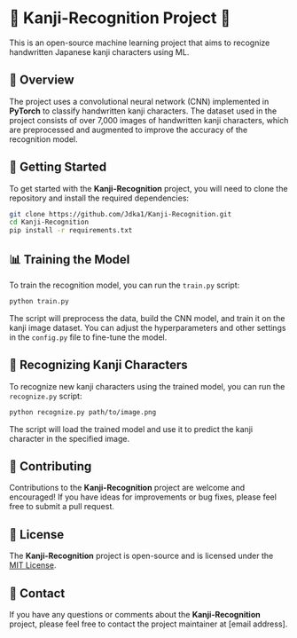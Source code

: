 # 👀 Kanji-Recognition Project 👀

This is an open-source machine learning project that aims to recognize handwritten Japanese kanji characters using ML.

## 📝 Overview

The project uses a convolutional neural network (CNN) implemented in **PyTorch** to classify handwritten kanji characters. The dataset used in the project consists of over 7,000 images of handwritten kanji characters, which are preprocessed and augmented to improve the accuracy of the recognition model.

## 🚀 Getting Started

To get started with the **Kanji-Recognition** project, you will need to clone the repository and install the required dependencies:

```sh
git clone https://github.com/Jdka1/Kanji-Recognition.git
cd Kanji-Recognition
pip install -r requirements.txt
```

## 📊 Training the Model

To train the recognition model, you can run the `train.py` script:

```sh
python train.py
```

The script will preprocess the data, build the CNN model, and train it on the kanji image dataset. You can adjust the hyperparameters and other settings in the `config.py` file to fine-tune the model.

## 👀 Recognizing Kanji Characters

To recognize new kanji characters using the trained model, you can run the `recognize.py` script:

```sh
python recognize.py path/to/image.png
```

The script will load the trained model and use it to predict the kanji character in the specified image.

## 🤝 Contributing

Contributions to the **Kanji-Recognition** project are welcome and encouraged! If you have ideas for improvements or bug fixes, please feel free to submit a pull request.

## 📜 License

The **Kanji-Recognition** project is open-source and is licensed under the [MIT License](https://github.com/Jdka1/Kanji-Recognition/blob/main/LICENSE).

## 📧 Contact

If you have any questions or comments about the **Kanji-Recognition** project, please feel free to contact the project maintainer at [email address].
